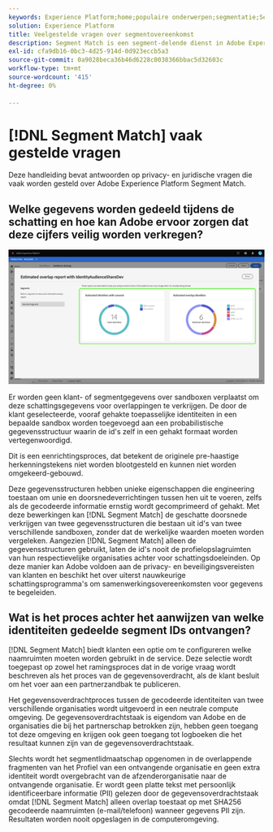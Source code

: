 ```yaml
---
keywords: Experience Platform;home;populaire onderwerpen;segmentatie;Segmentering;Segmentovereenkomst;segmentovereenkomst
solution: Experience Platform
title: Veelgestelde vragen over segmentovereenkomst
description: Segment Match is een segment-delende dienst in Adobe Experience Platform die voor twee of meer gebruikers van Experience Platform toestaat om segmentgegevens op een veilige, beheerde, en privacy-vriendelijke manier uit te wisselen.
exl-id: cfa9db16-0bc3-4d25-914d-0d923eccb5a3
source-git-commit: 0a9028beca36b46d6228c0038366bbac5d32603c
workflow-type: tm+mt
source-wordcount: '415'
ht-degree: 0%

---
```


# [!DNL Segment Match] vaak gestelde vragen

Deze handleiding bevat antwoorden op privacy- en juridische vragen die vaak worden gesteld over Adobe Experience Platform Segment Match.

## Welke gegevens worden gedeeld tijdens de schatting en hoe kan Adobe ervoor zorgen dat deze cijfers veilig worden verkregen?

![ overlapping-report.png ](./images/overlap-report.png)

Er worden geen klant- of segmentgegevens over sandboxen verplaatst om deze schattingsgegevens voor overlappingen te verkrijgen. De door de klant geselecteerde, vooraf gehakte toepasselijke identiteiten in een bepaalde sandbox worden toegevoegd aan een probabilistische gegevensstructuur waarin de id&#39;s zelf in een gehakt formaat worden vertegenwoordigd.

Dit is een eenrichtingsproces, dat betekent de originele pre-haastige herkenningstekens niet worden blootgesteld en kunnen niet worden omgekeerd-gebouwd.

Deze gegevensstructuren hebben unieke eigenschappen die engineering toestaan om unie en doorsnedeverrichtingen tussen hen uit te voeren, zelfs als de gecodeerde informatie ernstig wordt gecomprimeerd of gehakt. Met deze bewerkingen kan [!DNL Segment Match] de geschatte doorsnede verkrijgen van twee gegevensstructuren die bestaan uit id&#39;s van twee verschillende sandboxen, zonder dat de werkelijke waarden moeten worden vergeleken. Aangezien [!DNL Segment Match] alleen de gegevensstructuren gebruikt, laten de id&#39;s nooit de profielopslagruimten van hun respectievelijke organisaties achter voor schattingsdoeleinden. Op deze manier kan Adobe voldoen aan de privacy- en beveiligingsvereisten van klanten en beschikt het over uiterst nauwkeurige schattingsprogramma&#39;s om samenwerkingsovereenkomsten voor gegevens te begeleiden.

## Wat is het proces achter het aanwijzen van welke identiteiten gedeelde segment IDs ontvangen?

[!DNL Segment Match] biedt klanten een optie om te configureren welke naamruimten moeten worden gebruikt in de service. Deze selectie wordt toegepast op zowel het ramingsproces dat in de vorige vraag wordt beschreven als het proces van de gegevensoverdracht, als de klant besluit om het voer aan een partnerzandbak te publiceren.

Het gegevensoverdrachtproces tussen de gecodeerde identiteiten van twee verschillende organisaties wordt uitgevoerd in een neutrale compute omgeving. De gegevensoverdrachtstaak is eigendom van Adobe en de organisaties die bij het partnerschap betrokken zijn, hebben geen toegang tot deze omgeving en krijgen ook geen toegang tot logboeken die het resultaat kunnen zijn van de gegevensoverdrachtstaak.

Slechts wordt het segmentlidmaatschap opgenomen in de overlappende fragmenten van het Profiel van een ontvangende organisatie en geen extra identiteit wordt overgebracht van de afzenderorganisatie naar de ontvangende organisatie. Er wordt geen platte tekst met persoonlijk identificeerbare informatie (PII) gelezen door de gegevensoverdrachtstaak omdat [!DNL Segment Match] alleen overlap toestaat op met SHA256 gecodeerde naamruimten (e-mail/telefoon) wanneer gegevens PII zijn. Resultaten worden nooit opgeslagen in de computeromgeving.
